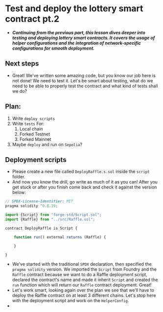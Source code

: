 # Test and deploy the lottery smart contract pt.2
- ***Continuing from the previous part, this lesson dives deeper into testing and deploying lottery smart contracts. It covers the usage of helper configurations and the integration of network-specific configurations for smooth deployment.***

## Next steps
- Great! We've written some amazing code, but you know our job here is not done! We need to test it. Let's be smart about testing, what do we need to be able to properly test the contract and what kind of tests shall we do?

## Plan:

1. Write `deploy scripts`
2. Write `tests` For:
   1. Local chain
   2. Forked Testnet
   3. Forked Mainnet
3. Maybe `deploy` and run on `Sepolia`?

## Deployment scripts
- Please create a new file called `DeployRaffle.s.sol` inside the `script` folder.
- And now you know the drill, go write as much of it as you can! After you get stuck or after you finish come back and check it against the version below:

```javascript
// SPDX-License-Identifier: MIT
pragma solidity ^0.8.19;

import {Script} from "forge-std/Script.sol";
import {Raffle} from "../src/Raffle.sol";

contract DeployRaffle is Script {

    function run() external returns (Raffle) {

    }

}
```

- We've started with the traditional `SPDX` declaration, then specified the `pragma solidity` version. We imported the `Script` from Foundry and the `Raffle` contract because we want to do a Raffle deployment script, declared the contract's name and made it inherit `Script` and created the `run` function which will return our `Raffle` contract deployment. Great!
- Let's work smart, looking again over the plan we see that we'll have to deploy the Raffle contract on at least 3 different chains. Let's stop here with the deployment script and work on the `HelperConfig`.
- 